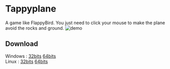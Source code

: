 # Tappyplane
A game like FlappyBird. You just need to click your mouse to make the plane avoid the rocks and ground.
![demo](demo/demo.gif)

## Download
Windows : [32bits](https://github.com/gotchamana/Tappyplane/releases/download/v0.9/windows32.zip)  [64bits](https://github.com/gotchamana/Tappyplane/releases/download/v0.9/windows64.zip)<br>
Linux : [32bits](https://github.com/gotchamana/Tappyplane/releases/download/v0.9/linux32.zip)  [64bits](https://github.com/gotchamana/Tappyplane/releases/download/v0.9/linux64.zip)
